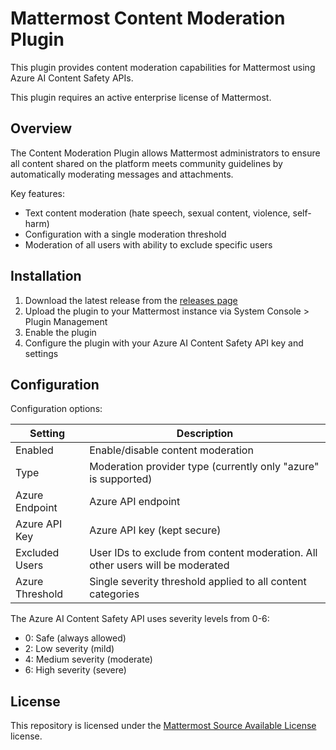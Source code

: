 # Mattermost Content Moderation Plugin

This plugin provides content moderation capabilities for Mattermost using Azure AI Content Safety APIs.

This plugin requires an active enterprise license of Mattermost.

## Overview

The Content Moderation Plugin allows Mattermost administrators to ensure all content shared on the platform meets community guidelines by automatically moderating messages and attachments.

Key features:
- Text content moderation (hate speech, sexual content, violence, self-harm)
- Configuration with a single moderation threshold
- Moderation of all users with ability to exclude specific users

## Installation

1. Download the latest release from the [releases page](https://github.com/mattermost/mattermost-plugin-content-moderation/releases)
2. Upload the plugin to your Mattermost instance via System Console > Plugin Management
3. Enable the plugin
4. Configure the plugin with your Azure AI Content Safety API key and settings

## Configuration

Configuration options:

| Setting | Description |
|---------|-------------|
| Enabled | Enable/disable content moderation |
| Type | Moderation provider type (currently only "azure" is supported) |
| Azure Endpoint | Azure API endpoint |
| Azure API Key | Azure API key (kept secure) |
| Excluded Users | User IDs to exclude from content moderation. All other users will be moderated |
| Azure Threshold | Single severity threshold applied to all content categories |

The Azure AI Content Safety API uses severity levels from 0-6:
- 0: Safe (always allowed)
- 2: Low severity (mild)
- 4: Medium severity (moderate)
- 6: High severity (severe)

## License

This repository is licensed under the [Mattermost Source Available License](LICENSE) license.
